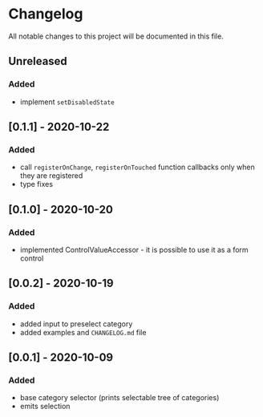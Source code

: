 # Changelog
All notable changes to this project will be documented in this file.

## Unreleased
### Added
- implement `setDisabledState`

## [0.1.1] - 2020-10-22
### Added
- call `registerOnChange`, `registerOnTouched` function callbacks only when they are registered
- type fixes

## [0.1.0] - 2020-10-20
### Added
- implemented ControlValueAccessor - it is possible to use it as a form control

## [0.0.2] - 2020-10-19
### Added
- added input to preselect category
- added examples and `CHANGELOG.md` file

## [0.0.1] - 2020-10-09
### Added
- base category selector (prints selectable tree of categories)
- emits selection





